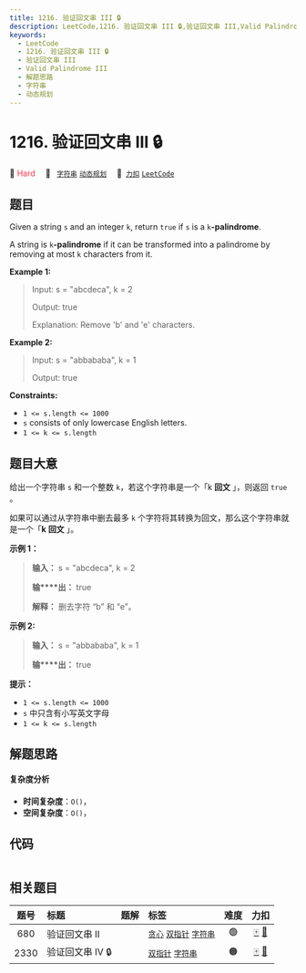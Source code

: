 ```yaml
---
title: 1216. 验证回文串 III 🔒
description: LeetCode,1216. 验证回文串 III 🔒,验证回文串 III,Valid Palindrome III,解题思路,字符串,动态规划
keywords:
  - LeetCode
  - 1216. 验证回文串 III 🔒
  - 验证回文串 III
  - Valid Palindrome III
  - 解题思路
  - 字符串
  - 动态规划
---
```


# 1216. 验证回文串 III 🔒

🔴 <font color=#ff334b>Hard</font>&emsp; 🔖&ensp; [`字符串`](/tag/string.md) [`动态规划`](/tag/dynamic-programming.md)&emsp; 🔗&ensp;[`力扣`](https://leetcode.cn/problems/valid-palindrome-iii) [`LeetCode`](https://leetcode.com/problems/valid-palindrome-iii)

## 题目

Given a string `s` and an integer `k`, return `true` if `s` is a
`k`**-palindrome**.

A string is `k`**-palindrome** if it can be transformed into a palindrome by
removing at most `k` characters from it.



**Example 1:**

> Input: s = "abcdeca", k = 2
> 
> Output: true
> 
> Explanation: Remove 'b' and 'e' characters.

**Example 2:**

> Input: s = "abbababa", k = 1
> 
> Output: true

**Constraints:**

  * `1 <= s.length <= 1000`
  * `s` consists of only lowercase English letters.
  * `1 <= k <= s.length`


## 题目大意

给出一个字符串 `s` 和一个整数 `k`，若这个字符串是一个「k **回文**  」，则返回 `true` 。

如果可以通过从字符串中删去最多 `k` 个字符将其转换为回文，那么这个字符串就是一个「**k**  **回文**  」。



**示例 1：**

> 
> 
> 
> 
> 
> **输入：** s = "abcdeca", k = 2
> 
> **输****出：** true
> 
> **解释：** 删去字符 “b” 和 “e”。
> 
> 

**示例 2:**

> 
> 
> 
> 
> 
> **输入：** s = "abbababa", k = 1
> 
> **输****出：** true
> 
> 



**提示：**

  * `1 <= s.length <= 1000`
  * `s` 中只含有小写英文字母
  * `1 <= k <= s.length`


## 解题思路

#### 复杂度分析

- **时间复杂度**：`O()`，
- **空间复杂度**：`O()`，

## 代码

```javascript

```

## 相关题目

<!-- prettier-ignore -->
| 题号 | 标题 | 题解 | 标签 | 难度 | 力扣 |
| :------: | :------ | :------: | :------ | :------: | :------: |
| 680 | 验证回文串 II |  |  [`贪心`](/tag/greedy.md) [`双指针`](/tag/two-pointers.md) [`字符串`](/tag/string.md) | 🟢 | [🀄️](https://leetcode.cn/problems/valid-palindrome-ii) [🔗](https://leetcode.com/problems/valid-palindrome-ii) |
| 2330 | 验证回文串 IV 🔒 |  |  [`双指针`](/tag/two-pointers.md) [`字符串`](/tag/string.md) | 🟠 | [🀄️](https://leetcode.cn/problems/valid-palindrome-iv) [🔗](https://leetcode.com/problems/valid-palindrome-iv) |